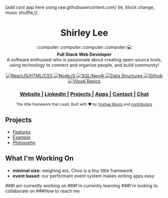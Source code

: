 [add cool app here using raw.githubusercontent.com/ (ie, block change, music shuffle,)]


<h1 align="center">Shirley Lee</h1>

<div align="center">
  ::computer::computer::computer::computer:💻:
</div>
<div align="center">
  <strong>Full Stack Web Developer</strong>
</div>
<div align="center">
  A software enthusiast who is passionate about creating open-source tools, using technology to connect and organize people, and build community! </div>

<br />

<div align="center">
  <!-- ReactJS/HTML/CSS -->
  <a href="https://reactjs.org/">
    <img src="https://img.shields.io/badge/stability-experimental-orange.svg?style=flat-square"
      alt="ReactJS/HTML/CSS" />
  </a>
  <!-- NodeJS -->
  <a href="https://nodejs.org/en/about/">
    <img src="https://img.shields.io/npm/v/choo.svg?style=flat-square"
      alt="NodeJS" />
  </a>
  <!-- SQL/Neo4j -->
  <a href="https://www.sqlite.com/about.html">
<!--   <a href="https://neo4j.com/"> -->
    <img src="https://img.shields.io/travis/choojs/choo/master.svg?style=flat-square"
      alt="SQL/Neo4j" />
  </a>
  <!-- Data Structures -->
  <a href="https://www.geeksforgeeks.org/data-structures/">
    <img src="https://img.shields.io/codecov/c/github/choojs/choo/master.svg?style=flat-square"
      alt="Data Structures" />
  </a>
  <!-- Github -->
  <a href="https://github.com/enterprise">
    <img src="https://img.shields.io/npm/dt/choo.svg?style=flat-square"
      alt="Github" />
  </a>
  <!-- Visual Basics -->
  <a href="https://docs.microsoft.com/en-us/dotnet/visual-basic/">
    <img src="https://img.shields.io/badge/code%20style-standard-brightgreen.svg?style=flat-square"
      alt="Visual Basics" />
  </a>
</div>

<div align="center">
  <h3>
    <a href="https://google.com">
      Website
    </a>
    <span> | </span>
    <a href="https://www.linkedin.com/in/shirley-l-b30954183/">
      LinkedIn
    </a>
    <span> | </span>
    <a href="https://github.com/ShirleyLe3/repositories">
      Projects
    </a>
    <span> | </span>
    <!-- <a href="https://github.com/trainyard/choo-cli"> -->
    <!--   CLI -->
    <!-- </a> -->
    <!-- <span> | </span> -->
    <a href="https://codepen.io">
      Apps
    </a>
    <span> | </span>
    <a href="https://docs.google.com/forms/d/e/1FAIpQLSdLXc8BDyD2w5-LXNl5-Elx6BtYjzd94NEsgbtO7MgQ23-2Vg/viewform">
      Contact
    </a>
    <span> | </span>
    <a href="https://discord.com">
      Chat
    </a>
  </h3>
</div>

<div align="center">
  <sub>The little framework that could. Built with ❤︎ by
  <a href="https://twitter.com/yoshuawuyts">Yoshua Wuyts</a> and
  <a href="https://github.com/choojs/choo/graphs/contributors">
    contributors
  </a>
</div>

## Projects
- [Features](#features)
- [Example](#example)
- [Philosophy](#philosophy)


## What I'm Working On
- __minimal size:__ weighing `4kb`, Choo is a tiny little framework
- __event based:__ our performant event system makes writing apps easy


###I am currently working on
###I'm currently learning
###I'm looking to collaborate on
###How to reach me
